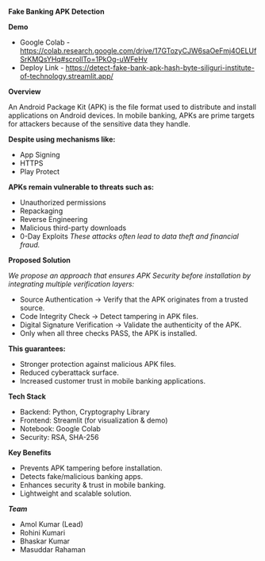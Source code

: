  **Fake Banking APK Detection**

 **Demo**

- Google Colab - https://colab.research.google.com/drive/17GTozyCJW6saOeFmj4OELUfSrKMQsYHq#scrollTo=1PkOg-uWFeHv 
- Deploy Link - https://detect-fake-bank-apk-hash-byte-siliguri-institute-of-technology.streamlit.app/

**Overview**

An Android Package Kit (APK) is the file format used to distribute and install applications on Android devices.
In mobile banking, APKs are prime targets for attackers because of the sensitive data they handle.

**Despite using mechanisms like:**
- App Signing
- HTTPS
- Play Protect

**APKs remain vulnerable to threats such as:**

- Unauthorized permissions
- Repackaging
- Reverse Engineering
- Malicious third-party downloads
- 0-Day Exploits
_These attacks often lead to data theft and financial fraud._

**Proposed Solution**

_We propose an approach that ensures APK Security before installation by integrating multiple verification layers:_
- Source Authentication → Verify that the APK originates from a trusted source.
- Code Integrity Check → Detect tampering in APK files.
- Digital Signature Verification → Validate the authenticity of the APK.
- Only when all three checks PASS, the APK is installed.

**This guarantees:**

- Stronger protection against malicious APK files.
- Reduced cyberattack surface.
- Increased customer trust in mobile banking applications.

**Tech Stack**

- Backend: Python, Cryptography Library
- Frontend: Streamlit (for visualization & demo)
- Notebook: Google Colab
- Security: RSA, SHA-256

**Key Benefits**

- Prevents APK tampering before installation.
- Detects fake/malicious banking apps.
- Enhances security & trust in mobile banking.
- Lightweight and scalable solution.

_**Team**_

- Amol Kumar (Lead)
- Rohini Kumari
- Bhaskar Kumar
- Masuddar Rahaman

